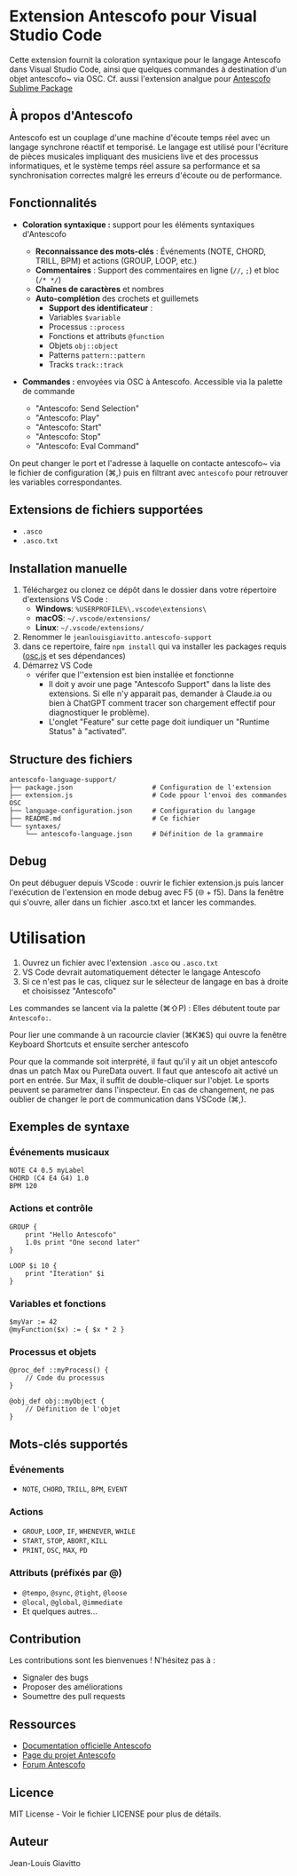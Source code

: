 # Extension Antescofo pour Visual Studio Code

Cette extension fournit la coloration syntaxique pour le langage Antescofo dans Visual Studio Code, ainsi que quelques commandes à destination d'un objet antescofo~ via OSC. Cf. aussi l'extension analgue pour [Antescofo Sublime Package](https://github.com/arshiacont/antescofo-sublime-package/tree/master)

## À propos d'Antescofo

Antescofo est un couplage d'une machine d'écoute temps réel avec un langage synchrone réactif et temporisé. Le langage est utilisé pour l'écriture de pièces musicales impliquant des musiciens live et des processus informatiques, et le système temps réel assure sa performance et sa synchronisation correctes malgré les erreurs d'écoute ou de performance.

## Fonctionnalités

- **Coloration syntaxique :** support pour les éléments syntaxiques d'Antescofo
  - **Reconnaissance des mots-clés** : Événements (NOTE, CHORD, TRILL, BPM) et actions (GROUP, LOOP, etc.)
  - **Commentaires** : Support des commentaires en ligne (`//`, `;`) et bloc (`/* */`)
  - **Chaînes de caractères** et nombres
  - **Auto-complétion** des crochets et guillemets
    - **Support des identificateur** :
    - Variables `$variable`
    - Processus `::process`
    - Fonctions et attributs `@function`
    - Objets `obj::object`
    - Patterns `pattern::pattern`
    - Tracks `track::track`

- **Commandes :** envoyées via OSC à Antescofo. Accessible via la palette de commande
  - "Antescofo: Send Selection"
  - "Antescofo: Play"
  - "Antescofo: Start"
  - "Antescofo: Stop"
  - "Antescofo: Eval Command"
  
On peut changer le port et l'adresse à laquelle on contacte antescofo~ via le fichier de configuration (⌘,) puis en filtrant avec `antescofo` pour retrouver les variables correspondantes.

## Extensions de fichiers supportées

- `.asco`
- `.asco.txt`

## Installation manuelle

1. Téléchargez ou clonez ce dépôt dans le dossier dans votre répertoire d'extensions VS Code :
   - **Windows**: `%USERPROFILE%\.vscode\extensions\`
   - **macOS**: `~/.vscode/extensions/`
   - **Linux**: `~/.vscode/extensions/`
2. Renommer le `jeanlouisgiavitto.antescofo-support`
3. dans ce repertoire, faire `npm install` qui va installer les packages requis ([osc.js](https://github.com/colinbdclark/osc.js) et ses dépendances)
4. Démarrez VS Code
    - vérifer que l''extension est bien installée et fonctionne
      - Il doit y avoir une page "Antescofo Support" dans la liste des extensions. Si elle n'y apparait pas, demander à Claude.ia ou bien à ChatGPT comment tracer son chargement effectif pour diagnostiquer le problème). 
      - L'onglet "Feature" sur cette page doit iundiquer un "Runtime Status" à "activated".


## Structure des fichiers

```
antescofo-language-support/
├── package.json                    # Configuration de l'extension
├── extension.js                    # Code ppour l'envoi des commandes OSC
├── language-configuration.json     # Configuration du langage
├── README.md                       # Ce fichier
└── syntaxes/
    └── antescofo-language.json     # Définition de la grammaire

```

## Debug

On peut débuguer depuis VScode : ouvrir le fichier extension.js puis lancer l'exécution de l'extension en mode debug avec F5 (🌐 + f5). Dans la fenêtre qui s'ouvre, aller dans un fichier .asco.txt et lancer les commandes. 

# Utilisation

1. Ouvrez un fichier avec l'extension `.asco` ou `.asco.txt`
2. VS Code devrait automatiquement détecter le langage Antescofo
3. Si ce n'est pas le cas, cliquez sur le sélecteur de langage en bas à droite et choisissez "Antescofo"

Les commandes se lancent via la palette (⌘⇧P) : Elles débutent toute par `Antescofo:`.

Pour lier une commande à un racourcie clavier (⌘K⌘S) qui ouvre la fenêtre Keyboard Shortcuts et ensuite sercher antescofo 

Pour que la commande soit interprété, il faut qu'il y ait un objet antescofo dnas un patch Max ou PureData ouvert. Il faut que antescofo ait activé un port en entrée. Sur Max, il suffit de double-cliquer sur l'objet. Le sports peuvent se parametrer dans l'inspecteur. En cas de changement, ne pas oublier de changer le port de communication dans VSCode (⌘,).  


## Exemples de syntaxe

### Événements musicaux
```antescofo
NOTE C4 0.5 myLabel
CHORD (C4 E4 G4) 1.0
BPM 120
```

### Actions et contrôle
```antescofo
GROUP {
    print "Hello Antescofo"
    1.0s print "One second later"
}

LOOP $i 10 {
    print "Iteration" $i
}
```

### Variables et fonctions
```antescofo
$myVar := 42
@myFunction($x) := { $x * 2 }
```

### Processus et objets
```antescofo
@proc_def ::myProcess() {
    // Code du processus
}

@obj_def obj::myObject {
    // Définition de l'objet
}
```

## Mots-clés supportés

### Événements
- `NOTE`, `CHORD`, `TRILL`, `BPM`, `EVENT`

### Actions
- `GROUP`, `LOOP`, `IF`, `WHENEVER`, `WHILE`
- `START`, `STOP`, `ABORT`, `KILL`
- `PRINT`, `OSC`, `MAX`, `PD`

### Attributs (préfixés par @)
- `@tempo`, `@sync`, `@tight`, `@loose`
- `@local`, `@global`, `@immediate`
- Et quelques autres...

## Contribution

Les contributions sont les bienvenues ! N'hésitez pas à :
- Signaler des bugs
- Proposer des améliorations
- Soumettre des pull requests

## Ressources

- [Documentation officielle Antescofo](https://antescofo-doc.ircam.fr)
- [Page du projet Antescofo](http://repmus.ircam.fr/antescofo)
- [Forum Antescofo](https://discussion.forum.ircam.fr/c/antescofo)

## Licence

MIT License - Voir le fichier LICENSE pour plus de détails.

## Auteur

Jean-Louis Giavitto

